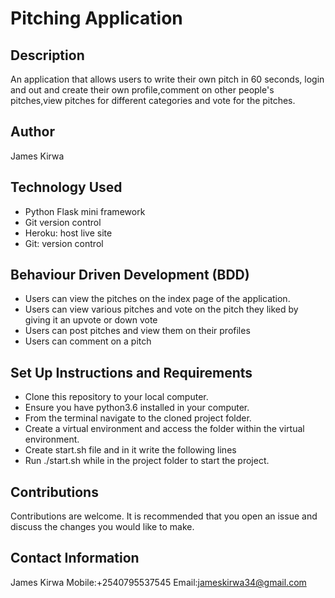 # Pitching Application

## Description

An application that allows users to write their own pitch in 60 seconds, login and out and create their own profile,comment on other people's pitches,view pitches for different categories and vote for the pitches.

## Author

James Kirwa

## Technology Used

- Python Flask mini framework
- Git version control
- Heroku: host live site
- Git: version control

## Behaviour Driven Development (BDD)

- Users can view the pitches on the index page of the application.
- Users can view various pitches  and vote on the pitch they liked by giving it an upvote or down vote
- Users can post pitches and view them on their profiles
- Users can comment on a pitch

## Set Up Instructions and Requirements

- Clone this repository to your local computer.
- Ensure you have python3.6 installed in your computer.
- From the terminal navigate to the cloned project folder.
- Create a virtual environment and access the folder within the virtual environment.
- Create start.sh file and in it write the following lines
- Run ./start.sh while in the project folder to start the project.

## Contributions

Contributions are welcome. It is recommended that you open an issue and discuss
the changes you would like to make.

## Contact Information

James Kirwa
Mobile:+2540795537545
Email:jameskirwa34@gmail.com

